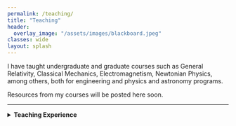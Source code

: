 ```yaml
---
permalink: /teaching/
title: "Teaching"
header:
  overlay_image: "/assets/images/blackboard.jpeg"
classes: wide
layout: splash
---
```


I have taught undergraduate and graduate courses such as General Relativity, Classical Mechanics, Electromagnetism, Newtonian Physics, among others, both for engineering and physics and astronomy programs. 

Resources from my courses will be posted here soon.

----------------------------------------

<details>
  <summary><strong>Teaching Experience</strong></summary>
&nbsp;
<table>
  <thead>
    <tr>
      <th><strong>Course</strong></th>
      <th><strong>Level</strong></th>
      <th><strong>Program</strong></th>
      <th><strong>Title</strong></th>
      <th><strong>Institution</strong></th>
      <th><strong>Period</strong></th>
    </tr>
  </thead>
  <tbody>
    <tr>
      <td><strong>Introduction to Newtonian Physics</strong></td>
      <td>Undergraduate</td>
      <td>Engineering</td>
      <td>Lecturer</td>
      <td>Universidad de Chile</td>
      <td>Jan 2024</td>
    </tr>
    <tr>
      <td><strong>Electromagnetism</strong></td>
      <td>Undergraduate</td>
      <td>Engineering</td>
      <td>Lecturer</td>
      <td>Universidad de Santiago de Chile</td>
      <td>Apr 2021 - Aug 2021</td>
    </tr>
    <tr>
      <td><strong>Physics Fundamentals</strong></td>
      <td>Undergraduate</td>
      <td>Engineering</td>
      <td>Lecturer</td>
      <td>Universidad Andrés Bello</td>
      <td>Apr 2021 - Aug 2021</td>
    </tr>
    <tr>
      <td><strong>Mathematical-Physics Models</strong></td>
      <td>Undergraduate</td>
      <td>Engineering</td>
      <td>Lecturer</td>
      <td>Universidad Andrés Bello</td>
      <td>Apr 2021 - Aug 2021</td>
    </tr>
    <tr>
      <td><strong>Classical Mechanics</strong></td>
      <td>Undergraduate</td>
      <td>Physics & Astronomy</td>
      <td>Lecturer</td>
      <td>Universidad Andrés Bello</td>
      <td>Aug 2020 - Dec 2020</td>
    </tr>
    <tr>
      <td><strong>General Relativity</strong></td>
      <td>Graduate</td>
      <td>Physics</td>
      <td>Teaching Assistant</td>
      <td>Universidad de Chile</td>
      <td>Mar 2018 - Aug 2018</td>
    </tr>
    <tr>
      <td><strong>Thermodynamics Lab</strong></td>
      <td>Undergraduate</td>
      <td>Physics</td>
      <td>Teaching Assistant</td>
      <td>Universidad de Santiago de Chile</td>
      <td>Aug 2014 - Dec 2014</td>
    </tr>
    <tr>
      <td><strong>Linear Algebra</strong></td>
      <td>Undergraduate</td>
      <td>Physics</td>
      <td>Teaching Assistant</td>
      <td>Universidad de Santiago de Chile</td>
      <td>Mar 2014 - Aug 2015</td>
    </tr>
  </tbody>
</table>


</details>
